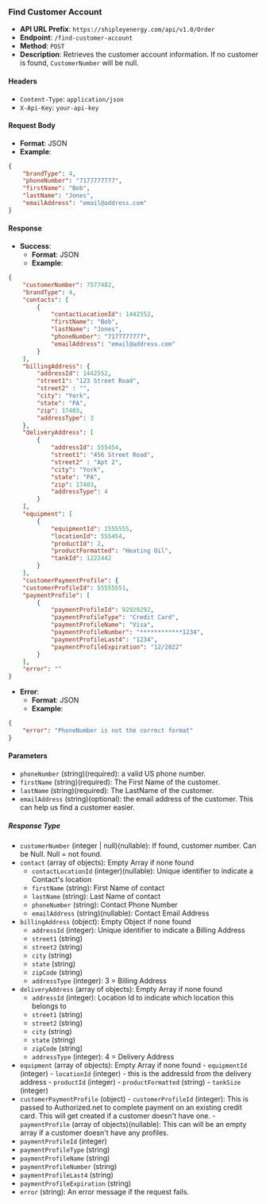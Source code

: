 ### Find Customer Account 
- **API URL Prefix**: `https://shipleyenergy.com/api/v1.0/Order`
- **Endpoint**: `/find-customer-account`
- **Method**: `POST`
- **Description**: Retrieves the customer account information. If no customer is found, `CustomerNumber` will be null.

#### Headers
- `Content-Type`: `application/json`
- `X-Api-Key`: `your-api-key`

#### Request Body
- **Format**: JSON
- **Example**:
```json
{
    "brandType": 4,
    "phoneNumber": "7177777777",
    "firstName": "Bob", 
    "lastName": "Jones", 
    "emailAddress": "email@address.com"
}
```

#### Response
- **Success**:
  - **Format**: JSON
  - **Example**:
```json
{
    "customerNumber": 7577482, 
    "brandType": 4,
    "contacts": [
        {
            "contactLocationId": 1442552,
            "firstName": "Bob", 
            "lastName": "Jones",
            "phoneNumber": "7177777777",
            "emailAddress": "email@address.com"
        }
    ],
    "billingAddress": {
        "addressId": 1442552,
        "street1": "123 Street Road", 
        "street2" : "", 
        "city": "York",
        "state": "PA", 
        "zip": 17403, 
        "addressType": 3
    },
    "deliveryAddress": [
        {
            "addressId": 555454, 
            "street1": "456 Street Road", 
            "street2" : "Apt 2", 
            "city": "York",
            "state": "PA", 
            "zip": 17403,
            "addressType": 4
        }
    ],
    "equipment": [
        {
            "equipmentId": 1555555,
            "locationId": 555454, 
            "productId": 2,
            "productFormatted": "Heating Oil", 
            "tankId": 1222442
        }
    ], 
    "customerPaymentProfile": {
    "customerProfileId": 55555551,
    "paymentProfile": [
	    {
            "paymentProfileId": 92929292,
		    "paymentProfileType": "Credit Card", 
		    "paymentProfileName": "Visa", 
		    "paymentProfileNumber": "************1234",
            "paymentProfileLast4": "1234", 
		    "paymentProfileExpiration": "12/2022"
	    }
    ],
    "error": ""
}
```
  
- **Error**:
  - **Format**: JSON
  - **Example**:
```json
{
    "error": "PhoneNumber is not the correct format"
}
```

  #### Parameters

  - `phoneNumber` (string)(required): a valid US phone number.
  - `firstName` (string)(required): The First Name of the customer.
  - `lastName` (string)(required): The LastName of the customer.
  - `emailAddress` (string)(optional): the email address of the customer. This can help us find a customer easier.


  ##### Response Type

  - `customerNumber` (integer | null)(nullable): If found, customer number. Can be Null. Null = not found. 
  - `contact` (array of objects): Empty Array if none found
    - `contactLocationId` (integer)(nullable): Unique identifier to indicate a Contact's location 
    - `firstName` (string): First Name of contact
    - `lastName` (string): Last Name of contact
    - `phoneNumber` (string): Contact Phone Number
    - `emailAddress` (string)(nullable):  Contact Email Address
  - `billingAddress` (object): Empty Object if none found
    - `addressId` (integer): Unique identifier to indicate a Billing Address
    - `street1` (string)
    - `street2` (string)
    - `city` (string)
    - `state` (string)
    - `zipCode` (string)
    - `addressType` (integer): 3 = Billing Address
  - `deliveryAddress` (array of objects): Empty Array if none found
    - `addressId` (integer): Location Id to indicate which location this belongs to 
    - `street1` (string)
    - `street2` (string)
    - `city` (string)
    - `state` (string)
    - `zipCode` (string)  
    - `addressType` (integer): 4 = Delivery Address
   - `equipment` (array of objects): Empty Array if none found
    - `equipmentId` (integer)
    - `locationId` (integer) - this is the addressId from the delivery address
    - `productId` (integer)
    - `productFormatted` (string)
    - `tankSize` (integer)
   - `customerPaymentProfile` (object)
    - `customerProfileId` (integer): This is passed to Authorized.net to complete payment on an existing credit card. This will get created if a customer doesn't have one.
    - `paymentProfile` (array of objects)(nullable): This can will be an empty array if a customer doesn't have any profiles.
  - `paymentProfileId` (integer)
  - `paymentProfileType` (string)
  - `paymentProfileName` (string)
  - `paymentProfileNumber` (string)
  - `paymentProfileLast4` (string)
  - `paymentProfileExpiration` (string)
 - `error` (string): An error message if the request fails.